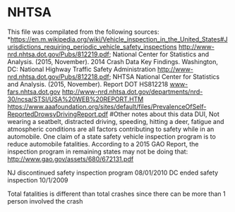 # NHTSA
This file was compilated from the following sources: *https://en.m.wikipedia.org/wiki/Vehicle_inspection_in_the_United_States#Jurisdictions_requiring_periodic_vehicle_safety_inspections
http://www-nrd.nhtsa.dot.gov/Pubs/812219.pdf; National Center for Statistics and Analysis. (2015, November). 2014 Crash Data Key Findings. Washington, DC: National Highway Traffic Safety Administration
http://www-nrd.nhtsa.dot.gov/Pubs/812218.pdf; NHTSA National Center for Statistics and Analysis. (2015, November). Report DOT HS812218
www-fars.nhtsa.dot.gov
http://www-nrd.nhtsa.dot.gov/departments/nrd-30/ncsa/STSI/USA%20WEB%20REPORT.HTM
https://www.aaafoundation.org/sites/default/files/PrevalenceOfSelf-ReportedDrowsyDrivingReport.pdf
#Other notes about this data
DUI, Not wearing a seatbelt, distracted driving, speeding, hitting a deer, fatigue and atmospheric conditions are all factors contributing to safety while in an automobile.
One claim of a state safety vehicle inspection program is to reduce automobile fatalities. According to a 2015 GAO Report, the inspection program in remaining states may not be doing that: http://www.gao.gov/assets/680/672131.pdf

NJ discontinued safety inspection program 08/01/2010
DC ended safety inspection 10/1/2009

Total fatalities is different than total crashes since there can be more than 1 person involved the crash
